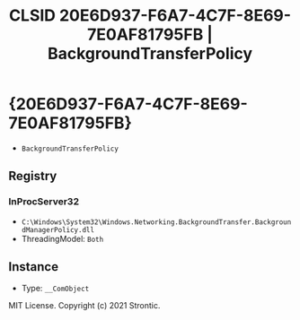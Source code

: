 ﻿---
title: "CLSID 20E6D937-F6A7-4C7F-8E69-7E0AF81795FB | BackgroundTransferPolicy"
excerpt: What is COM-Object CLSID 20E6D937-F6A7-4C7F-8E69-7E0AF81795FB?
---

# {20E6D937-F6A7-4C7F-8E69-7E0AF81795FB}

* `BackgroundTransferPolicy`

## Registry


### InProcServer32

* `C:\Windows\System32\Windows.Networking.BackgroundTransfer.BackgroundManagerPolicy.dll`
* ThreadingModel: `Both`

## Instance

* Type: `__ComObject`

MIT License. Copyright (c) 2021 Strontic.


